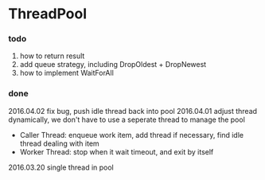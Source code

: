 ThreadPool
==========

### todo
1. how to return result
2. add queue strategy, including DropOldest + DropNewest
3. how to implement WaitForAll

### done
2016.04.02 fix bug, push idle thread back into pool
2016.04.01 adjust thread dynamically, we don't have to use a seperate thread to manage the pool

- Caller Thread: enqueue work item, add thread if necessary, find idle thread dealing with item
- Worker Thread: stop when it wait timeout, and exit by itself

2016.03.20 single thread in pool